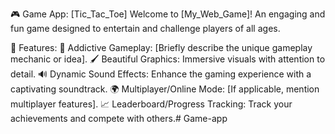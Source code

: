 

🎮 Game App: [Tic_Tac_Toe]
Welcome to [My_Web_Game]!
An engaging and fun game designed to entertain and challenge players of all ages.

🚀 Features:
🎯 Addictive Gameplay: [Briefly describe the unique gameplay mechanic or idea].
🖌️ Beautiful Graphics: Immersive visuals with attention to detail.
🔊 Dynamic Sound Effects: Enhance the gaming experience with a captivating soundtrack.
🌍 Multiplayer/Online Mode: [If applicable, mention multiplayer features].
📈 Leaderboard/Progress Tracking: Track your achievements and compete with others.# Game-app
